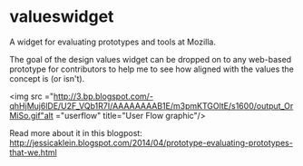 valueswidget
============

A widget for evaluating prototypes and tools at Mozilla.

The goal of the design values widget can be dropped on to any web-based prototype for contributors to help me to see how aligned with the values the concept is (or isn't).

<img src ="http://3.bp.blogspot.com/-qhHjMuj6lDE/U2F_VQb1R7I/AAAAAAAAB1E/m3pmKTGOltE/s1600/output_OrMiSo.gif"alt ="userflow" title="User Flow graphic"/>

Read more about it in this blogpost:  http://jessicaklein.blogspot.com/2014/04/prototype-evaluating-prototypes-that-we.html
